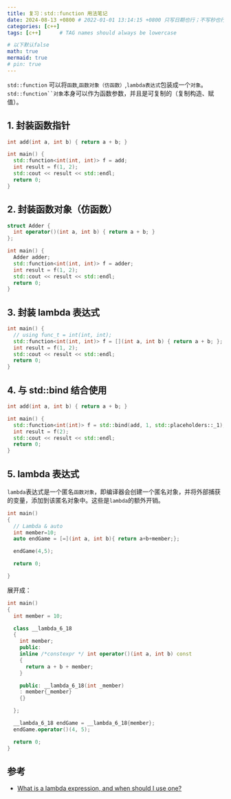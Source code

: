```yaml
---
title: 复习：std::function 用法笔记
date: 2024-08-13 +0800 # 2022-01-01 13:14:15 +0800 只写日期也行；不写秒也行；这样也行 2022-03-09T00:55:42+08:00
categories: [c++]
tags: [c++]      # TAG names should always be lowercase

# 以下默认false
math: true
mermaid: true
# pin: true
---
```


`std::function` 可以将`函数`,`函数对象（仿函数）`,`lambda表达式`包装成一个`对象`。`std::function``对象`本身可以作为函数参数，并且是可复制的（复制构造、赋值）。

## 1. 封装函数指针

```cpp
int add(int a, int b) { return a + b; }

int main() {
  std::function<int(int, int)> f = add;
  int result = f(1, 2);
  std::cout << result << std::endl;
  return 0;
}
```

## 2. 封装函数对象（仿函数）

```cpp
struct Adder {
  int operator()(int a, int b) { return a + b; }
};

int main() {
  Adder adder;
  std::function<int(int, int)> f = adder;
  int result = f(1, 2);
  std::cout << result << std::endl;
  return 0;
}
```

## 3. 封装 lambda 表达式

```cpp
int main() {
  // using func_t = int(int, int);
  std::function<int(int, int)> f = [](int a, int b) { return a + b; };
  int result = f(1, 2);
  std::cout << result << std::endl;
  return 0;
}
```

## 4. 与 std::bind 结合使用

```cpp
int add(int a, int b) { return a + b; }

int main() {
  std::function<int(int)> f = std::bind(add, 1, std::placeholders::_1);
  int result = f(2);
  std::cout << result << std::endl;
  return 0;
}
```

## 5. lambda 表达式

`lambda`表达式是一个匿名`函数对象`，即编译器会创建一个匿名对象，并将外部捕获的变量，添加到该匿名对象中。这些是`lambda`的额外开销。

```cpp
int main()
{
  // Lambda & auto
  int member=10;
  auto endGame = [=](int a, int b){ return a+b+member;};

  endGame(4,5);

  return 0;

}
```

展开成：

```cpp
int main()
{
  int member = 10;

  class __lambda_6_18
  {
    int member;
    public: 
    inline /*constexpr */ int operator()(int a, int b) const
    {
      return a + b + member;
    }

    public: __lambda_6_18(int _member)
    : member{_member}
    {}

  };

  __lambda_6_18 endGame = __lambda_6_18{member};
  endGame.operator()(4, 5);

  return 0;
}
```

## 参考

- [What is a lambda expression, and when should I use one?](https://stackoverflow.com/questions/7627098/what-is-a-lambda-expression-and-when-should-i-use-one)

